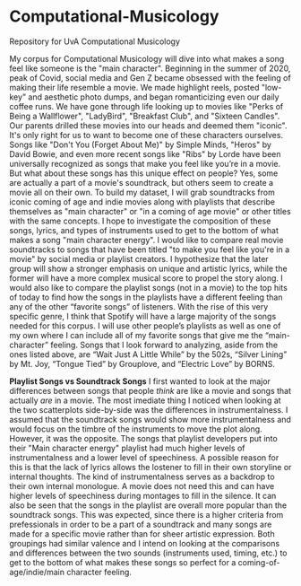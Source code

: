 # Computational-Musicology
Repository for UvA Computational Musicology

My corpus for Computational Musicology will dive into what makes a song feel like someone is the "main character". Beginning in the summer of 2020, peak of Covid, social media and Gen Z became obsessed with the feeling of making their life resemble a movie. We made highlight reels, posted "low-key" and aesthetic photo dumps, and began romanticizing even our daily coffee runs. We have gone through life looking up to movies like "Perks of Being a Wallflower", "LadyBird", "Breakfast Club", and "Sixteen Candles". Our parents drilled these movies into our heads and deemed them "iconic". It's only right for us to want to become one of these characters ourselves. Songs like "Don't You (Forget About Me)" by Simple Minds, "Heros" by David Bowie, and even more recent songs like "Ribs" by Lorde have been universally recognized as songs that make you feel like you’re in a movie. But what about these songs has this unique effect on people? Yes, some are actually a part of a movie's soundtrack, but others seem to create a movie all on their own. To build my dataset, I will grab soundtracks from iconic coming of age and indie movies along with playlists that describe themselves as "main character" or "in a coming of age movie" or other titles with the same concepts. I hope to investigate the composition of these songs, lyrics, and types of instruments used to get to the bottom of what makes a song "main character energy". I would like to compare real movie soundtracks to songs that have been titled "to make you feel like you're in a movie" by social media or playlist creators. I hypothesize that the later group will show a stronger emphasis on unique and artistic lyrics, while the former will have a more complex musical score to propel the story along. I would also like to compare the playlist songs (not in a movie) to the top hits of today to find how the songs in the playlists have a different feeling than any of the other “favorite songs” of listeners. With the rise of this very specific genre, I think that Spotify will have a large majority of the songs needed for this corpus. I will use other people’s playlists as well as one of my own where I can include all of my favorite songs that give me the “main-character” feeling. Songs that I look forward to analyzing, aside from the ones listed above, are “Wait Just A Little While” by the 502s, “Silver Lining” by Mt. Joy, “Tongue Tied” by Grouplove, and “Electric Love” by BORNS.

**Playlist Songs vs Soundtrack Songs**
I first wanted to look at the major differences between songs that people *think* are like a movie and songs that actually *are* in a movie. The most imediate thing I noticed when looking at the two scatterplots side-by-side was the differences in instrumentalness. I assumed that the soundtrack songs would show more instrumentalness and would focus on the timbre of the instruments to move the plot along. However, it was the opposite. The songs that playlist developers put into their "Main character energy" playlist had much higher levels of instrumentalness and a lower level of speechiness. A possible reason for this is that the lack of lyrics allows the lostener to fill in their own storyline or internal thoughts. The kind of instrumentalness serves as a backdrop to their own internal monologue. A movie does not need this and can have higher levels of speechiness during montages to fill in the silence. It can also be seen that the songs in the playlist are overall more popular than the soundtrack songs. This was expected, since there is a higher criteria from prefessionals in order to be a part of a soundtrack and many songs are made for a specific movie rather than for sheer artistic expression. Both groupings had similar valence and I intend on looking at the comparisons and differences between the two sounds (instruments used, timing, etc.) to get to the bottom of what makes these songs so perfect for a coming-of-age/indie/main character feeling. 

